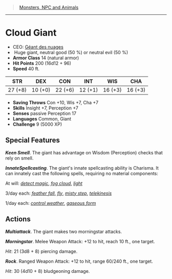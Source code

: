 ﻿---
!MonsterItem
Family: MonsterVO
Type: giant
Size: Huge
Alignment: neutral good (50 %) or neutral evil (50 %)
ArmorClass: 14 (natural armor)
HitPoints: 200 (16d12 + 96)
Speed: 40 ft.
Strength: 27 (+8)
Dexterity: 10 (+0)
Constitution: 22 (+6)
Intelligence: 12 (+1)
Wisdom: 16 (+3)
Charisma: 16 (+3)
SavingThrows: Con +10, Wis +7, Cha +7
Skills: Insight +7, Perception +7
Senses: passive Perception 17
Languages: Common, Giant
Challenge: 9 (5000 XP)
Id: monsters_vo.md#cloud-giant
ParentLink: monsters_vo.md#monsters-npc-and-animals
Name: Cloud Giant
ParentName: Monsters, NPC and Animals
NameLevel: 1
AltName: '[Géant des nuages](hd_monsters_geant_des_nuages.md)'
Attributes: {}
AttributesDictionary: >+
  {}

---
> [Monsters, NPC and Animals](srd_monsters.md)

---

# Cloud Giant

- CEO: [Géant des nuages](hd_monsters_geant_des_nuages.md)
-  Huge giant, neutral good (50 %) or neutral evil (50 %)
- **Armor Class** 14 (natural armor)
- **Hit Points** 200 (16d12 + 96)
- **Speed** 40 ft.

|STR|DEX|CON|INT|WIS|CHA|
|---|---|---|---|---|---|
|27 (+8)|10 (+0)|22 (+6)|12 (+1)|16 (+3)|16 (+3)|

- **Saving Throws** Con +10, Wis +7, Cha +7
- **Skills** Insight +7, Perception +7
- **Senses** passive Perception 17
- **Languages** Common, Giant
- **Challenge** 9 (5000 XP)

## Special Features

**_Keen Smell_**. The giant has advantage on Wisdom (Perception) checks that rely on smell.

**_InnateSpellcasting_**. The giant's innate spellcasting ability is Charisma. It can innately cast the following spells, requiring no material components:

At will: _[detect magic](srd_spells_detect_magic.md)_, _[fog cloud](srd_spells_fog_cloud.md)_, _[light](srd_spells_light.md)_

3/day each: _[feather fall](srd_spells_feather_fall.md)_, _[fly](srd_spells_fly.md)_, _[misty step](srd_spells_misty_step.md)_, _[telekinesis](srd_spells_telekinesis.md)_

1/day each: _[control weather](srd_spells_control_weather.md)_, _[gaseous form](srd_spells_gaseous_form.md)_

## Actions

**_Multiattack_**. The giant makes two morningstar attacks.

**_Morningstar_**. Melee Weapon Attack: +12 to hit, reach 10 ft., one target.

_Hit_: 21 (3d8 + 8) piercing damage.

**_Rock_**. Ranged Weapon Attack: +12 to hit, range 60/240 ft., one target.

_Hit_: 30 (4d10 + 8) bludgeoning damage.

